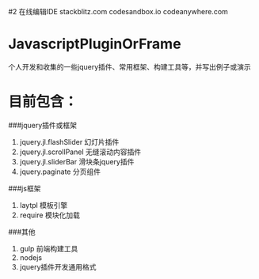#2 在线编辑IDE stackblitz.com  codesandbox.io codeanywhere.com

# JavascriptPluginOrFrame
个人开发和收集的一些jquery插件、常用框架、构建工具等，并写出例子或演示

# 目前包含：

###jquery插件或框架
1. jquery.jl.flashSlider 幻灯片插件
2. jquery.jl.scrollPanel 无缝滚动内容插件
3. jquery.jl.sliderBar 滑块条jquery插件
4. jquery.paginate 分页组件


###js框架
1. laytpl 模板引擎
2. require 模块化加载


###其他
1. gulp 前端构建工具
2. nodejs
3. jquery插件开发通用格式
